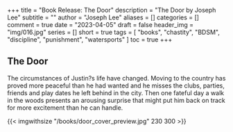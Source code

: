 +++
title = "Book Release: The Door"
description = "The Door by Joseph Lee"
subtitle = ""
author = "Joseph Lee"
aliases = []
categories = []
comment = true
date = "2023-04-05"
draft = false
header_img = "img/016.jpg"
series = []
short = true
tags = [
  "books",
  "chastity",
  "BDSM",
  "discipline",
  "punishment",
  "watersports"
]
toc = true
+++

<!--more-->

## The Door

The circumstances of Justin?s life have changed. Moving to the country has proved more peaceful than he had wanted and he misses the clubs, parties, friends and play dates he left behind in the city. Then one fateful day a walk in the woods presents an arousing surprise that might put him back on track for more excitement than he can handle.

{{< imgwithsize "/books/door_cover_preview.jpg" 230 300 >}}